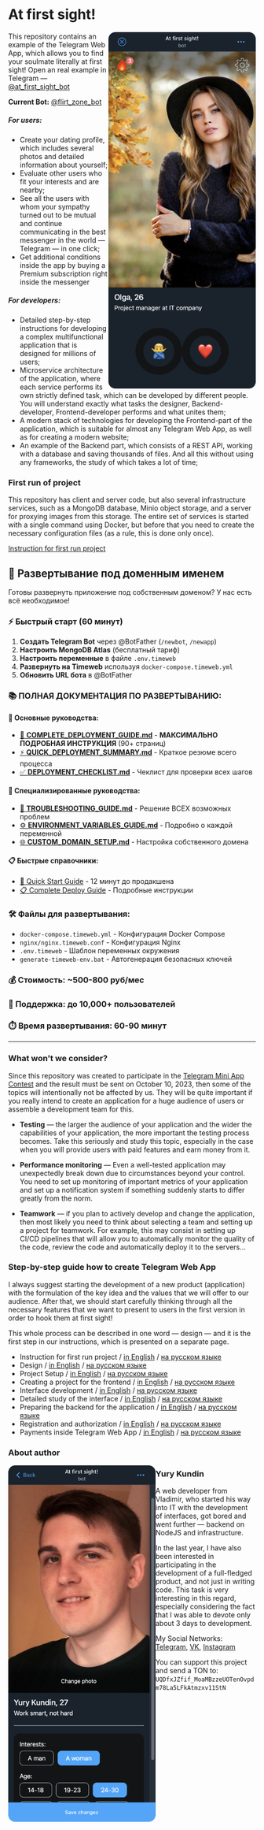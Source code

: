# At first sight!

<img align="right" width="300" height="724" src="./docs/images/first-run/main-screenshot.png">

This repository contains an example of the Telegram Web App, which allows you to find your soulmate literally at first sight!
Open an real example in Telegram — [@at_first_sight_bot](https://t.me/at_first_sight_bot)

**Current Bot:** [@flirt_zone_bot](https://t.me/flirt_zone_bot)

##### For users:

- Create your dating profile, which includes several photos and detailed information about yourself;
- Evaluate other users who fit your interests and are nearby;
- See all the users with whom your sympathy turned out to be mutual and continue communicating in the best messenger in the world — Telegram — in one click;
- Get additional conditions inside the app by buying a Premium subscription right inside the messenger

##### For developers:

- Detailed step-by-step instructions for developing a complex multifunctional application that is designed for millions of users;
- Microservice architecture of the application, where each service performs its own strictly defined task, which can be developed by different people. You will understand exactly what tasks the designer, Backend-developer, Frontend-developer performs and what unites them;
- A modern stack of technologies for developing the Frontend-part of the application, which is suitable for almost any Telegram Web App, as well as for creating a modern website;
- An example of the Backend part, which consists of a REST API, working with a database and saving thousands of files. And all this without using any frameworks, the study of which takes a lot of time;

### First run of project

This repository has client and server code, but also several infrastructure services, such as a MongoDB database, Minio object storage, and a server for proxying images from this storage. The entire set of services is started with a single command using Docker, but before that you need to create the necessary configuration files (as a rule, this is done only once).

[Instruction for first run project](./docs/en/00-first-run.md)

## 🚀 Развертывание под доменным именем

Готовы развернуть приложение под собственным доменом? У нас есть всё необходимое!

### ⚡ Быстрый старт (60 минут)
1. **Создать Telegram Bot** через @BotFather (`/newbot`, `/newapp`)
2. **Настроить MongoDB Atlas** (бесплатный тариф)
3. **Настроить переменные** в файле `.env.timeweb`
4. **Развернуть на Timeweb** используя `docker-compose.timeweb.yml`
5. **Обновить URL бота** в @BotFather

### 📚 ПОЛНАЯ ДОКУМЕНТАЦИЯ ПО РАЗВЕРТЫВАНИЮ:

#### 🎯 Основные руководства:
- [📖 **COMPLETE_DEPLOYMENT_GUIDE.md**](./COMPLETE_DEPLOYMENT_GUIDE.md) - **МАКСИМАЛЬНО ПОДРОБНАЯ ИНСТРУКЦИЯ** (90+ страниц)
- [⚡ **QUICK_DEPLOYMENT_SUMMARY.md**](./QUICK_DEPLOYMENT_SUMMARY.md) - Краткое резюме всего процесса
- [✅ **DEPLOYMENT_CHECKLIST.md**](./DEPLOYMENT_CHECKLIST.md) - Чеклист для проверки всех шагов

#### 🔧 Специализированные руководства:
- [🔧 **TROUBLESHOOTING_GUIDE.md**](./TROUBLESHOOTING_GUIDE.md) - Решение ВСЕХ возможных проблем
- [⚙️ **ENVIRONMENT_VARIABLES_GUIDE.md**](./ENVIRONMENT_VARIABLES_GUIDE.md) - Подробно о каждой переменной
- [🌐 **CUSTOM_DOMAIN_SETUP.md**](./CUSTOM_DOMAIN_SETUP.md) - Настройка собственного домена

#### 📋 Быстрые справочники:
- [🚀 Quick Start Guide](./QUICK_START_TIMEWEB.md) - 12 минут до продакшена
- [📋 Complete Deploy Guide](./TIMEWEB_DEPLOY_GUIDE.md) - Подробные инструкции

### 🛠️ Файлы для развертывания:
- `docker-compose.timeweb.yml` - Конфигурация Docker Compose
- `nginx/nginx.timeweb.conf` - Конфигурация Nginx
- `.env.timeweb` - Шаблон переменных окружения
- `generate-timeweb-env.bat` - Автогенерация безопасных ключей

### 💰 Стоимость: ~500-800 руб/мес
### 🎯 Поддержка: до 10,000+ пользователей
### ⏱️ Время развертывания: 60-90 минут

---

### What won't we consider?

Since this repository was created to participate in the [Telegram Mini App Contest](https://t.me/contest/327) and the result must be sent on October 10, 2023, then some of the topics will intentionally not be affected by us. They will be quite important if you really intend to create an application for a huge audience of users or assemble a development team for this.

- **Testing** — the larger the audience of your application and the wider the capabilities of your application, the more important the testing process becomes. Take this seriously and study this topic, especially in the case when you will provide users with paid features and earn money from it.

- **Performance monitoring** — Even a well-tested application may unexpectedly break down due to circumstances beyond your control. You need to set up monitoring of important metrics of your application and set up a notification system if something suddenly starts to differ greatly from the norm.

- **Teamwork** — if you plan to actively develop and change the application, then most likely you need to think about selecting a team and setting up a project for teamwork. For example, this may consist in setting up CI/CD pipelines that will allow you to automatically monitor the quality of the code, review the code and automatically deploy it to the servers…

### Step-by-step guide how to create Telegram Web App

I always suggest starting the development of a new product (application) with the formulation of the key idea and the values that we will offer to our audience. After that, we should start carefully thinking through all the necessary features that we want to present to users in the first version in order to hook them at first sight!

This whole process can be described in one word — design — and it is the first step in our instructions, which is presented on a separate page.

- Instruction for first run project / [in English](./docs/en/00-first-run.md) / [на русском языке](./docs/ru/00-first-run.md)
- Design / [in English](./docs/en/01-design.md) / [на русском языке](./docs/ru/01-design.md)
- Project Setup / [in English](./docs/en/02-settings.md) / [на русском языке](./docs/ru/02-settings.md)
- Creating a project for the frontend / [in English](./docs/ru/03-create-frontend-project.md) / [на русском языке](./docs/ru/03-create-frontend-project.md)
- Interface development / [in English](./docs/en/04-develop-interface.md) / [на русском языке](./docs/ru/04-develop-interface.md)
- Detailed study of the interface / [in English](./docs/en/05-interface-details.md) / [на русском языке](./docs/ru/05-interface-details.md)
- Preparing the backend for the application / [in English](./docs/en/06-prepare-backend.md) / [на русском языке](./docs/ru/06-prepare-backend.md)
- Registration and authorization / [in English](./docs/en/07-auth-reg.md) / [на русском языке](./docs/ru/07-auth-reg.md)
- Payments inside Telegram Web App / [in English](./docs/en/08-payments.md) / [на русском языке](./docs/ru/08-payments.md)

### About author

<img align="left" width="300" height="724" src="./docs/images/first-run/author.png">

### Yury Kundin

A web developer from Vladimir, who started his way into IT with the development of interfaces, got bored and went further — backend on NodeJS and infrastructure.

In the last year, I have also been interested in participating in the development of a full-fledged product, and not just in writing code. This task is very interesting in this regard, especially considering the fact that I was able to devote only about 3 days to development.

My Social Networks: [Telegram](https://t.me/ykundin), [VK](https://vk.com/ykundin), [Instagram](https://www.instagram.com/y.kundin)

You can support this project and send a TON to: `UQDfxJZfif_MoaMBzzeUOTenOvpdm78La5LFkAtmzxv11StN`
